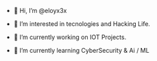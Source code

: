 - 👋 Hi, I’m @eloyx3x

- 👀 I’m interested in tecnologies and Hacking Life.

- 🔭 I’m currently working on IOT Projects.

- 🌱 I’m currently learning CyberSecurity & Ai / ML


<!---
eloyx3x/eloyx3x is a ✨ special ✨ repository because its `README.md` (this file) appears on your GitHub profile.
You can click the Preview link to take a look at your changes.
--->
 
